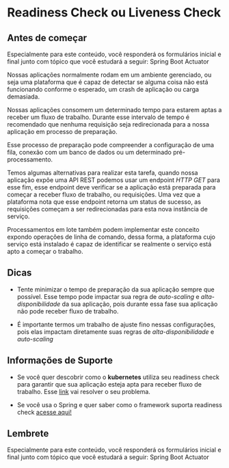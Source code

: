 # Readiness Check ou Liveness Check

## Antes de começar 
Especialmente para este conteúdo, você responderá os formulários inicial e final junto com tópico que você estudará a seguir: Spring Boot Actuator


Nossas aplicações normalmente rodam em um ambiente gerenciado, ou seja uma plataforma que é capaz de detectar se alguma coisa não está funcionando conforme o esperado, um crash de aplicação ou carga demasiada.

Nossas aplicações consomem um determinado tempo para estarem aptas a receber um fluxo de trabalho. Durante esse intervalo de tempo é recomendado que nenhuma requisição seja redirecionada para a nossa aplicação em processo de preparação.

Esse processo de preparação pode compreender a configuração de uma fila, conexão com um banco de dados ou um determinado pré-processamento.

Temos algumas alternativas para realizar esta tarefa, quando nossa aplicação expõe uma API REST podemos usar um endpoint *HTTP GET* para esse fim, esse endpoint deve verificar se a aplicação está preparada para começar a receber fluxo de trabalho, ou requisições. Uma vez que a plataforma nota que esse endpoint retorna um status de sucesso, as requisições começam a ser redirecionadas para esta nova instância de serviço.

Processamentos em lote também podem implementar este conceito expondo operações de linha de comando, dessa forma, a plataforma cujo serviço está instalado é capaz de identificar se realmente o serviço está apto a começar o trabalho.

## Dicas

- Tente minimizar o tempo de preparação da sua aplicação sempre que possível. Esse tempo pode impactar sua regra de *auto-scaling* e *alta-disponibilidade* da sua aplicação, pois durante essa fase sua aplicação não pode receber fluxo de trabalho.

- É importante termos um trabalho de ajuste fino nessas configurações, pois elas impactam diretamente suas regras de *alta-disponibilidade* e *auto-scaling*

## Informações de Suporte

- Se você quer descobrir como o **kubernetes** utiliza seu readiness check para garantir que sua aplicação esteja apta para receber fluxo de trabalho. Esse [link](https://kubernetes.io/docs/tasks/configure-pod-container/configure-liveness-readiness-startup-probes/) vai resolver o seu problema.

- Se você usa o Spring e quer saber como o framework suporta readiness check [acesse aqui!](https://spring.io/blog/2020/03/25/liveness-and-readiness-probes-with-spring-boot)

## Lembrete

Especialmente para este conteúdo, você responderá os formulários inicial e final junto com tópico que você estudará a seguir: Spring Boot Actuator

